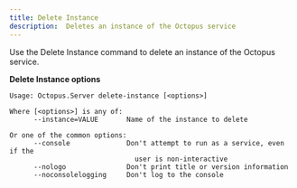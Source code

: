 ```yaml
---
title: Delete Instance
description:  Deletes an instance of the Octopus service
---
```


Use the Delete Instance command to delete an instance of the Octopus service.

**Delete Instance options**

```text
Usage: Octopus.Server delete-instance [<options>]

Where [<options>] is any of:
      --instance=VALUE       Name of the instance to delete

Or one of the common options:
      --console              Don't attempt to run as a service, even if the
                               user is non-interactive
      --nologo               Don't print title or version information
      --noconsolelogging     Don't log to the console
```
